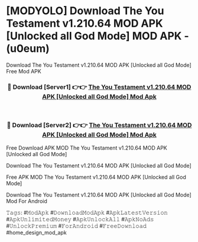 # [MODYOLO] Download The You Testament v1.210.64 MOD APK [Unlocked all God Mode] MOD APK - (u0eum)
Download The You Testament v1.210.64 MOD APK [Unlocked all God Mode] Free Mod APK

<div align="center">
<h3>🔴 Download [Server1] 👉👉 <a href="https://apk-comot.site?title=The_You_Testament_v1.210.64_MOD_APK_[Unlocked_all_God_Mode]">The You Testament v1.210.64 MOD APK [Unlocked all God Mode] Mod Apk</a></h3><br>

<h3>🔴 Download [Server2] 👉👉 <a href="https://apk-comot.site?title=The_You_Testament_v1.210.64_MOD_APK_[Unlocked_all_God_Mode]">The You Testament v1.210.64 MOD APK [Unlocked all God Mode] Mod Apk</a></h3>
</div>


Free Download APK MOD The You Testament v1.210.64 MOD APK [Unlocked all God Mode]

Download The You Testament v1.210.64 MOD APK [Unlocked all God Mode] 

Free APK MOD The You Testament v1.210.64 MOD APK [Unlocked all God Mode] 

Download The You Testament v1.210.64 MOD APK [Unlocked all God Mode] Mod For Android

𝚃𝚊𝚐𝚜: #𝙼𝚘𝚍𝙰𝚙𝚔 #𝙳𝚘𝚠𝚗𝚕𝚘𝚊𝚍𝙼𝚘𝚍𝙰𝚙𝚔 #𝙰𝚙𝚔𝙻𝚊𝚝𝚎𝚜𝚝𝚅𝚎𝚛𝚜𝚒𝚘𝚗 #𝙰𝚙𝚔𝚄𝚗𝚕𝚒𝚖𝚒𝚝𝚎𝚍𝙼𝚘𝚗𝚎𝚢 #𝙰𝚙𝚔𝚄𝚗𝚕𝚘𝚌𝚔𝙰𝚕𝚕 #𝙰𝚙𝚔𝙽𝚘𝙰𝚍𝚜 #𝚄𝚗𝚕𝚘𝚌𝚔𝙿𝚛𝚎𝚖𝚒𝚞𝚖 #𝙵𝚘𝚛𝙰𝚗𝚍𝚛𝚘𝚒𝚍 #𝙵𝚛𝚎𝚎𝙳𝚘𝚠𝚗𝚕𝚘𝚊𝚍 #home_design_mod_apk